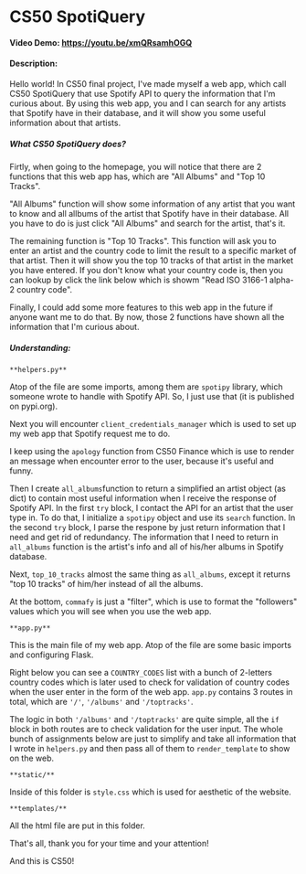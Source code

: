 # CS50 SpotiQuery
#### Video Demo: https://youtu.be/xmQRsamhOGQ
#### Description:
Hello world! In CS50 final project, I've made myself a web app, which call CS50 SpotiQuery that use Spotify API to query the information that I'm curious about.
By using this web app, you and I can search for any artists that Spotify have in their database, and it will show you some useful information about that artists.

##### What CS50 SpotiQuery does?
Firtly, when going to the homepage, you will notice that there are 2 functions that this web app has, which are "All Albums" and "Top 10 Tracks".

"All Albums" function will show some information of any artist that you want to know and all allbums of the artist that Spotify have in their database. All you have to do is just click "All Albums" and search for the artist, that's it.

The remaining function is "Top 10 Tracks". This function will ask you to enter an artist and the country code to limit the result to a specific market of that artist. Then it will show you the top 10 tracks of that artist in the market you have entered. If you don't know what your country code is, then you can lookup by click the link below which is showm "Read ISO 3166-1 alpha-2 country code".

Finally, I could add some more features to this web app in the future if anyone want me to do that. By now, those 2 functions have shown all the information that I'm curious about.

##### Understanding:
`**helpers.py**`

Atop of the file are some imports, among them are `spotipy` library, which someone wrote to handle with Spotify API. So, I just use that (it is published on pypi.org).

Next you will encounter `client_credentials_manager` which is used to set up my web app that Spotify request me to do.

I keep using the `apology` function from CS50 Finance which is use to render an message when encounter error to the user, because it's useful and funny.

Then I create `all_albums`function to return a simplified an artist object (as dict) to contain most useful information when I receive the response of Spotify API. In the first `try` block, I contact the API for an artist that the user type in. To do that, I initialize a `spotipy` object and use its `search` function.
In the second `try` block, I parse the respone by  just return information that I need and get rid of redundancy. The information that I need to return in `all_albums` function is the artist's info and all of his/her albums in Spotify database.

Next, `top_10_tracks` almost the same thing as `all_albums`, except it returns "top 10 tracks" of him/her instead of all the albums.

At the bottom, `commafy` is just a "filter", which is use to format the "followers" values which you will see when you use the web app.

`**app.py**`

This is the main file of my web app. Atop of the file are some basic imports and configuring Flask.

Right below you can see a `COUNTRY_CODES` list with a bunch of 2-letters country codes which is later used to check for validation of country codes when the user enter in the form of the web app.
`app.py` contains 3 routes in total, which are `'/'`, `'/albums'` and `'/toptracks'`.

The logic in both `'/albums'` and `'/toptracks'` are quite simple, all the `if` block in both routes are to check validation for the user input. The whole bunch of assignments below are just to simplify and take all information that I wrote in `helpers.py` and then pass all of them to `render_template` to show on the web.

`**static/**`

Inside of this folder is `style.css` which is used for aesthetic of the website.

`**templates/**`

All the html file are put in this folder.

That's all, thank you for your time and your attention!

And this is CS50!

